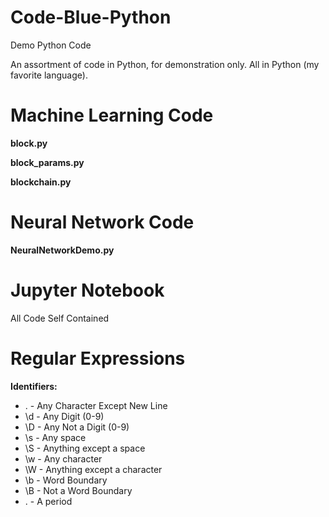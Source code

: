 Code-Blue-Python
================

Demo Python Code

An assortment of code in Python, for demonstration only.  All in Python
(my favorite language).

Machine Learning Code
=====================
**block.py**

**block_params.py**

**blockchain.py**

Neural Network Code
====================
**NeuralNetworkDemo.py**

Jupyter Notebook
=====================

All Code Self Contained

Regular Expressions
======================
**Identifiers:**
+ .     - Any Character Except New Line
+ \d 		- Any Digit (0-9)
+ \D 		- Any Not a Digit (0-9)
+ \s    - Any space
+ \S    - Anything except a space
+ \w    - Any character
+ \W    - Anything except a character
+ \b    - Word Boundary
+ \B    - Not a Word Boundary
+ \.    - A period
